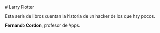 \# Larry Plotter

 

Esta serie de libros cuentan la historia de un hacker de los que hay pocos.



**Fernando Cordon**, profesor de Apps.